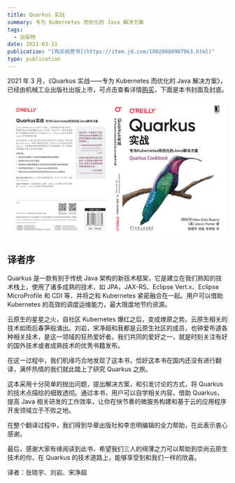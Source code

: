 ```yaml
---
title: Quarkus 实战
summary: 专为 Kubernetes 而优化的 Java 解决方案
tags:
  - 出版物
date: 2021-03-31
publication: "[购买纸质书](https://item.jd.com/10028088987963.html)"
type: publication
---
```


2021 年 3 月，《Quarkus 实战——专为 Kubernetes 而优化的 Java 解决方案》，已经由机械工业出版社出版上市，可点击查看详情[购买](https://item.jd.com/10028088987963.html)，下面是本书封面及封底。

![Quarkus cookbook 实战](quarkus-cookbook.jpg)

## 译者序

Quarkus 是一款有别于传统 Java 架构的新技术框架，它是建立在我们熟知的技术栈上，使用了诸多成熟的技术，如 JPA，JAX-RS、Eclipse Vert.x、Eclipse MicroProfile 和 CDI 等，并将之和 Kubernetes 紧密融合在一起。用户可以借助 Kubernetes 的高效的调度运维能力，最大限度地节约资源。

云原生的星星之火，自社区 Kubernetes 爆红之后，变成燎原之势。云原生相关的技术如雨后春笋般涌出。刘岩，宋净超和我都是云原生社区的成员，也钟爱布道各种相关技术，是这一领域的狂热爱好者。我们共同的爱好之一，就是时刻关注有好的国外技术或者成熟技术的优秀书籍发布。

在这一过程中，我们机缘巧合地发现了这本书，恰好这本书在国内还没有进行翻译，满怀热情的我们就此踏上了研究 Quarkus 之旅。

这本采用十分简单的抛出问题，提出解决方案，和引发讨论的方式，将 Quarkus 的技术点描绘的细致透彻。通过本书，用户可以自学相关内容，借助 Quarkus，提高 Java 相关研发的工作效率，让你在快节奏的微服务构建和基于云的应用程序开发领域立于不败之地。

在整个翻译过程中，我们得到华章出版社和李忠明编辑的全力帮助，在此表示衷心感谢。

最后，感谢大家有缘阅读到此书，希望我们三人的绵薄之力可以帮助到崇尚云原生技术的你，在 Quarkus 的技术道路上，能够享受到和我们一样的欣喜。

译者：张晓宇、刘岩、宋净超
